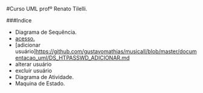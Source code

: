 #Curso UML
profº Renato Tilelli.

###Indice
- Diagrama de Sequência.
 - [acesso.](https://github.com/gustavomathias/musicall/blob/master/documentacao_uml/DS_ACESSO.md)
 - [adicionar usuário]https://github.com/gustavomathias/musicall/blob/master/documentacao_uml/DS_HTPASSWD_ADICIONAR.md
 - alterar usuário
 - excluir usuário
- Diagrama de Atividade.
- Maquina de Estado.
